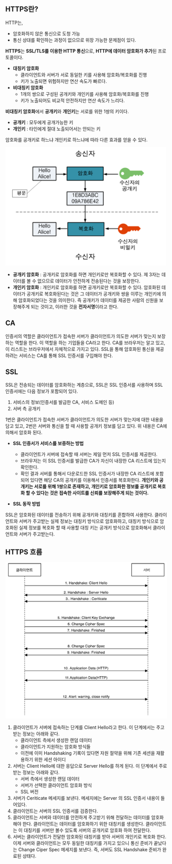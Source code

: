 ## HTTPS란?

HTTP는,

- 암호화하지 않은 통신으로 도청 가능
- 통신 상대를 확인하는 과정이 없으므로 위장 가능한 문제점이 있다.

**HTTPS**는 **SSL/TLS를 이용한 HTTP 통신**으로, **HTTP에 데이터 암호화가 추가**된 프로토콜이다. 

- **대칭키 암호화**
    - 클라이언트와 서버가 서로 동일한 키를 사용해 암호화/복호화를 진행
    - 키가 노출되면 위험하지만 연산 속도가 빠르다.
- **비대칭키 암호화**
    - 1개의 쌍으로 구성된 공개키와 개인키를 사용해 암호화/복호화를 진행
    - 키가 노출되어도 비교적 안전하지만 연산 속도가 느리다.

**비대칭키 암호화**에서 **공개키**와 **개인키**는 서로를 위한 1쌍의 키이다.

- **공개키** : 모두에게 공개가능한 키
- **개인키** : 타인에게 절대 노출되어서는 안되는 키

암호화를 공개키로 하느냐 개인키로 하느냐에 따라 다른 효과를 얻을 수 있다.

![img](https://github.com/dilmah0203/TIL/blob/main/Image/Asymmetric%20key%20encryption.PNG)

- **공개키 암호화** : 공개키로 암호화를 하면 개인키로만 복호화할 수 있다. 제 3자는 데이터를 볼 수 없으므로 데이터가 안전하게 전송된다는 것을 보장한다.
- **개인키 암호화** : 개인키로 암호화를 하면 공개키로만 복호화할 수 있다. 암호화된 데이터가 공개키로 복호화된다는 것은 그 데이터가 공개키와 쌍을 이루는 개인키에 의해 암호화되었다는 것을 의미한다. 즉 공개키가 데이터를 제공한 사람의 신원을 보장해주게 되는 것이고, 이러한 것을 **전자서명**이라고 한다.

## CA

인증서의 역할은 클라이언트가 접속한 서버가 클라이언트가 의도한 서버가 맞는지 보장하는 역할을 한다. 이 역할을 하는 기업들을 CA라고 한다. CA를 브라우저는 알고 있고, 이 리스트는 브라우저에서 자체적으로 가지고 있다. SSL을 통해 암호화된 통신을 제공하려는 서비스는 CA를 통해 SSL 인증서를 구입해야 한다.

## SSL 

SSL은 전송되는 데이터를 암호화하는 계층으로, SSL은 SSL 인증서를 사용하며 SSL 인증서에는 다음 정보가 포함되어 있다.

1. 서비스의 정보(인증서를 발급한 CA, 서비스 도메인 등)
2. 서버 측 공개키

1번은 클라이언트가 접속한 서버가 클라이언트가 의도한 서버가 맞는지에 대한 내용을 담고 있고, 2번은 서버와 통신을 할 때 사용할 공개키 정보를 담고 있다. 위 내용은 CA에 의해서 암호화 된다.

- **SSL 인증서가 서비스를 보증하는 방법**
    - 클라이언트가 서버에 접속할 때 서버는 제일 먼저 SSL 인증서를 제공한다.
    - 브라우저는 이 SSL 인증서를 발급한 CA가 자신이 내장한 CA 리스트에 있는지 확인한다.
    - 확인 결과 서버를 통해서 다운로드한 SSL 인증서가 내장한 CA 리스트에 포함되어 있다면 해당 CA의 공개키를 이용해서 인증서를 복호화한다. **개인키와 공개키는 서로를 위해 1쌍으로 존재하고, 개인키로 암호화한 정보를 공개키로 복호화 할 수 있다는 것은 접속한 사이트를 신뢰를 보장해주게 되는 것이다.**

- **SSL 동작 방법**

SSL은 암호화된 데이터를 전송하기 위해 공개키와 대칭키를 혼합하여 사용한다. 클라이언트와 서버가 주고받는 실제 정보는 대칭키 방식으로 암호화하고, 대칭키 방식으로 암호화된 실제 정보를 복호화 할 때 사용할 대칭 키는 공개키 방식으로 암호화해서 클라이언트와 서버가 주고받는다.

## HTTPS 흐름

![img2](https://github.com/dilmah0203/TIL/blob/main/Image/HTTPS%20Flow.PNG)

1. 클라이언트가 서버에 접속하는 단계를 Client Hello라고 한다. 이 단계에서는 주고받는 정보는 아래와 같다.
    - 클라이언트 측에서 생성한 랜덤 데이터
    - 클라이언트가 지원하는 암호화 방식들
    - 이전에 이미 Handshaking 기록이 있다면 자원 절약을 위해 기존 세션을 재활용하기 위한 세션 아이디
2. 서버는 Client Hello에 대한 응답으로 Server Hello를 하게 된다. 이 단계에서 주로 받는 정보는 아래와 같다. 
    - 서버 측에서 생성한 랜덤 데이터
    - 서버가 선택한 클라이언트 암호화 방식 
    - SSL 버전
3. 서버가  Ceriticate 메세지를 보낸다. 메세지에는 Server 의 SSL 인증서 내용이 들어있다.
4. 클라이언트는 서버의 SSL 인증서를 검증한다.
5. 클라이언트는 서버와 데이터를 안전하게 주고받기 위해 전달하는 데이터를 암호화해야 한다. 클라이언트는 데이터를 암호화하기 위한 대칭키를 생성한다. 클라이언트는 이 대칭키를 서버만 볼수 있도록 서버의 공개키로 암호화 하여 전달한다.
6. 서버는 클라이언트가 전달한 암호화된 대칭키를 받아 서버의 개인키로 복호화 한다. 이제 서버와 클라이언트는 모두 동일한 대칭키를 가지고 있으니 통신 준비가 끝났다는 Change Ciper Spec 메세지를 보낸다. 즉, 서버도 SSL Handshake 준비가 완료된 상태다.
